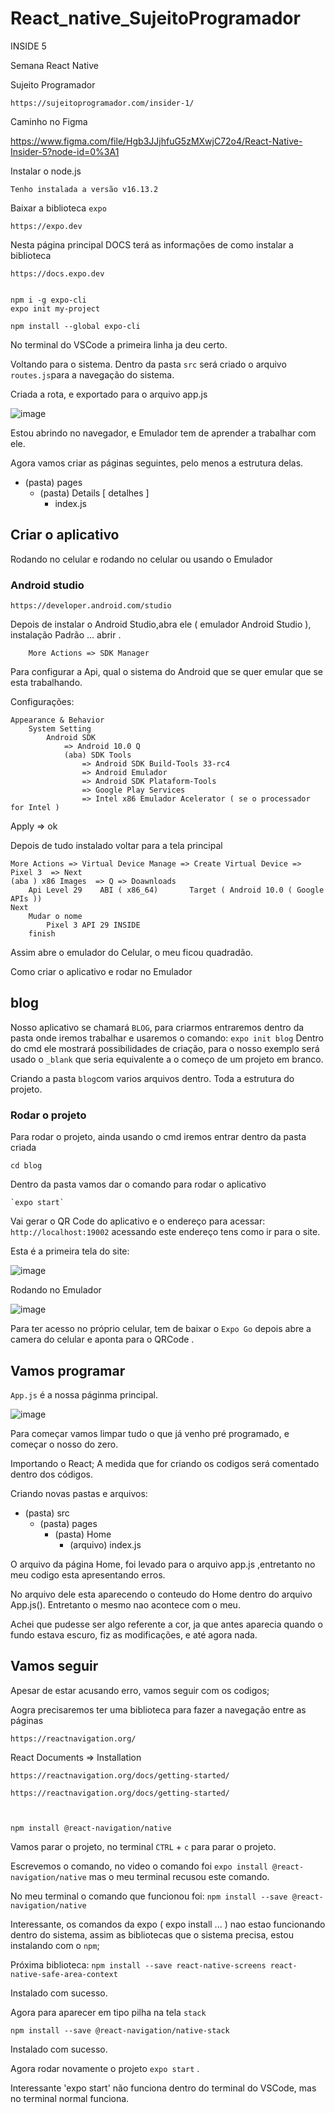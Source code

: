 # React_native_SujeitoProgramador

INSIDE 5

Semana React Native 

Sujeito Programador 

    https://sujeitoprogramador.com/insider-1/


Caminho no Figma

  https://www.figma.com/file/Hgb3JJjhfuG5zMXwjC72o4/React-Native-Insider-5?node-id=0%3A1  

Instalar o node.js

    Tenho instalada a versão v16.13.2

Baixar a biblioteca `expo`

    https://expo.dev

Nesta página principal  DOCS terá as informações de como instalar a biblioteca 

    https://docs.expo.dev


    npm i -g expo-cli
    expo init my-project

    npm install --global expo-cli

No terminal do VSCode a primeira linha ja deu certo. 


Voltando para o sistema.
Dentro da pasta `src` será criado o arquivo `routes.js`para a navegação do sistema.

Criada a rota, e exportado para o arquivo app.js 

![image](https://user-images.githubusercontent.com/1613816/172032049-c11d7ad9-36b3-4140-9d54-7720542dcb23.png)


Estou abrindo no navegador, e Emulador tem de aprender a trabalhar com ele. 

Agora vamos criar as páginas seguintes,  pelo menos a estrutura delas. 

- (pasta) pages
  - (pasta) Details [ detalhes ]
    - index.js 





## Criar o aplicativo

Rodando no celular e rodando no celular ou usando o Emulador 

### Android studio

    https://developer.android.com/studio

Depois de instalar o Android Studio,abra ele ( emulador Android Studio ), instalação Padrão ... abrir .

        More Actions => SDK Manager

Para configurar a Api, qual o sistema do Android que se quer emular que se esta trabalhando.

Configurações:
    
    Appearance & Behavior 
        System Setting 
            Android SDK 
                => Android 10.0 Q 
                (aba) SDK Tools
                    => Android SDK Build-Tools 33-rc4
                    => Android Emulador 
                    => Android SDK Plataform-Tools 
                    => Google Play Services 
                    => Intel x86 Emulador Acelerator ( se o processador for Intel )
Apply  => ok 


Depois de tudo instalado voltar para a tela principal

    More Actions => Virtual Device Manage => Create Virtual Device => Pixel 3  => Next 
    (aba ) x86 Images  => Q => Doawnloads  
        Api Level 29    ABI ( x86_64)       Target ( Android 10.0 ( Google APIs ))
    Next
        Mudar o nome 
            Pixel 3 API 29 INSIDE
        finish

Assim abre o emulador do Celular, o meu ficou quadradão.


Como criar o aplicativo e rodar no Emulador


## blog


Nosso aplicativo se chamará  `BLOG`, para criarmos entraremos dentro da pasta onde iremos trabalhar e usaremos o comando: `expo init blog`
Dentro do cmd ele  mostrará possibilidades de criação, para o nosso exemplo será usado o `_blank` que seria equivalente a o começo de um projeto em branco. 


Criando a pasta `blog`com varios arquivos dentro. Toda a estrutura do projeto. 


### Rodar o projeto

Para rodar o projeto, ainda usando o cmd iremos entrar dentro da pasta criada 

    cd blog 

Dentro da pasta vamos dar o comando para rodar o aplicativo 

    `expo start` 

Vai gerar o QR Code do aplicativo e o endereço para acessar: `http://localhost:19002` acessando este endereço tens como ir para o site. 

Esta é a primeira tela do site:

![image](https://user-images.githubusercontent.com/1613816/172027210-d795e43c-7ab3-429f-b4dc-852ea5bafdcd.png)

Rodando no Emulador

![image](https://user-images.githubusercontent.com/1613816/172027229-fe563eb9-6be0-4759-8bfe-7824cb548e34.png)


Para ter acesso no próprio celular, tem de baixar o `Expo Go` depois abre a camera do celular e aponta para o QRCode .

## Vamos programar


`App.js` é a nossa páginma principal. 


![image](https://user-images.githubusercontent.com/1613816/172027733-33f60ca3-98f8-4662-bf80-fcac0084cbcd.png)

Para começar vamos limpar tudo o que já venho pré programado, e começar o nosso do zero. 


Importando o React;
A medida que for criando os codigos será comentado dentro dos códigos.

Criando novas pastas e arquivos:

- (pasta) src
   - (pasta) pages
        - (pasta) Home
            - (arquivo) index.js

O arquivo da página Home, foi levado para o arquivo app.js ,entretanto no meu codigo esta apresentando erros. 


No arquivo dele esta aparecendo o conteudo do Home dentro do arquivo App.js(). Entretanto o mesmo nao acontece com o meu.

Achei que pudesse ser algo referente a cor,  ja que antes aparecia quando o fundo estava escuro, fiz as modificações,  e até agora nada. 

## Vamos seguir

Apesar de estar acusando erro,  vamos seguir com os codigos;

Aogra precisaremos ter uma biblioteca para fazer a navegação entre as páginas 

    https://reactnavigation.org/
    
 React Documents => Installation 
 
    https://reactnavigation.org/docs/getting-started/
    
    https://reactnavigation.org/docs/getting-started/
    
    
    
    npm install @react-navigation/native
    
Vamos parar o projeto, no terminal   `CTRL` + `c`  para parar o projeto. 

Escrevemos o comando, no video o comando foi  `expo install @react-navigation/native`  mas o meu terminal recusou este comando.

No meu terminal  o comando que funcionou foi: `npm install --save @react-navigation/native`

Interessante,  os comandos da expo ( expo install ... ) nao estao funcionando dentro do sistema, assim as bibliotecas que o sistema precisa, estou instalando com o `npm`;

Próxima biblioteca:
    `npm install --save react-native-screens react-native-safe-area-context`
    
Instalado com sucesso.

Agora para aparecer em tipo pilha na tela `stack`

   `npm install --save @react-navigation/native-stack`
   
Instalado com sucesso.

Agora rodar novamente o projeto `expo start` .

Interessante 'expo start' não funciona dentro do terminal do VSCode,  mas no terminal normal funciona. 


